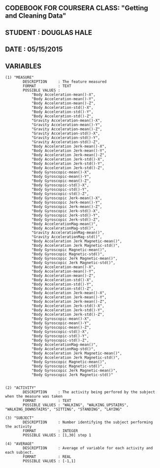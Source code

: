 CODEBOOK FOR COURSERA CLASS: "Getting and Cleaning Data"
--------------------
STUDENT	: 	DOUGLAS HALE
--------------------
DATE	:	05/15/2015
--------------------
VARIABLES
--------------------
	(1) "MEASURE"
			DESCRIPTION		: The feature measured
			FORMAT			: TEXT
			POSSIBLE VALUES	:
				"Body Acceleration-mean()-X", 				
				"Body Acceleration-mean()-Y", 				
				"Body Acceleration-mean()-Z", 		
				"Body Acceleration-std()-X", 			
				"Body Acceleration-std()-Y",  
				"Body Acceleration-std()-Z",   				
				"Gravity Acceleration-mean()-X",    		
				"Gravity Acceleration-mean()-Y", 	
				"Gravity Acceleration-mean()-Z", 		
				"Gravity Acceleration-std()-X",    
				"Gravity Acceleration-std()-Y", 			
				"Gravity Acceleration-std()-Z", 			
				"Body Acceleration Jerk-mean()-X", 	
				"Body Acceleration Jerk-mean()-Y", 		
				"Body Acceleration Jerk-mean()-Z",  
				"Body Acceleration Jerk-std()-X",    		
				"Body Acceleration Jerk-std()-Y",   		
				"Body Acceleration Jerk-std()-Z", 	
				"Body Gyroscopic-mean()-X", 	 		
				"Body Gyroscopic-mean()-Y", 
				"Body Gyroscopic-mean()-Z", 				
				"Body Gyroscopic-std()-X",  				
				"Body Gyroscopic-std()-Y", 			
				"Body Gyroscopic-std()-Z",  	 		
				"Body Gyroscopic Jerk-mean()-X", 
				"Body Gyroscopic Jerk-mean()-Y",  			
				"Body Gyroscopic Jerk-mean()-Z", 			
				"Body Gyroscopic Jerk-std()-X", 	
				"Body Gyroscopic Jerk-std()-Y",   		
				"Body Gyroscopic Jerk-std()-Z",  
				"Body AccelerationMag-mean()", 				
				"Body AccelerationMag-std()",    			
				"Gravity AccelerationMag-mean()", 	
				"Gravity AccelerationMag-std()", 		
				"Body Acceleration Jerk Magnetic-mean()", 
				"Body Acceleration Jerk Magnetic-std()", 	
				"Body Gyroscopic Magnetic-mean()",  		
				"Body Gyroscopic Magnetic-std()", 	
				"Body Gyroscopic Jerk Magnetic-mean()", 
				"Body Gyroscopic Jerk Magnetic-std()", 
				"Body Acceleration-mean()-X", 				
				"Body Acceleration-mean()-Y",    			
				"Body Acceleration-mean()-Z", 		
				"Body Acceleration-std()-X", 			
				"Body Acceleration-std()-Y",  
				"Body Acceleration-std()-Z", 				
				"Body Acceleration Jerk-mean()-X",  		
				"Body Acceleration Jerk-mean()-Y", 	
				"Body Acceleration Jerk-mean()-Z", 		
				"Body Acceleration Jerk-std()-X",   
				"Body Acceleration Jerk-std()-Y",    		
				"Body Acceleration Jerk-std()-Z",   		
				"Body Gyroscopic-mean()-X", 		
				"Body Gyroscopic-mean()-Y", 			
				"Body Gyroscopic-mean()-Z", 
				"Body Gyroscopic-std()-X",  				
				"Body Gyroscopic-std()-Y",  				
				"Body Gyroscopic-std()-Z", 			
				"Body AccelerationMag-mean()", 			
				"Body AccelerationMag-std()", 
				"Body Acceleration Jerk Magnetic-mean()", 	
				"Body Acceleration Jerk Magnetic-std()",	
				"Body Gyroscopic Magnetic-mean()", 	
				"Body Gyroscopic Magnetic-std()", 		
				"Body Gyroscopic Jerk Magnetic-mean()",
				"Body Gyroscopic Jerk Magnetic-std()"			
				
		
	(2) "ACTIVITY" 	
			DESCRIPTION		: The activity being perfored by the subject when the measure was taken
			FORMAT			: TEXT
			POSSIBLE VALUES	: "WALKING", "WALKING_UPSTAIRS", "WALKING_DOWNSTAIRS", "SITTING", "STANDING", "LAYING"

	(3) "SUBJECT" 	
			DESCRIPTION		: Number identifying the subject performing the activity
			FORMAT			: INTEGER
			POSSIBLE VALUES	: [1,30] step 1 
	
	(4) "AVERAGE" 	
			DESCRIPTION		: Average of variable for each activity and each subject.
			FORMAT			: REAL
			POSSIBLE VALUES	: [-1,1]

